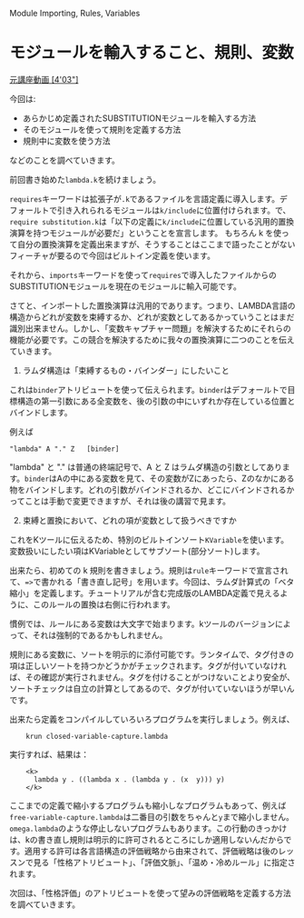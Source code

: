  Module Importing, Rules, Variables
# モジュールを輸入すること、規則、変数

[元講座動画 [4'03"]](http://youtu.be/NDXgYfHG6R4)

今回は:

+ あらかじめ定義されたSUBSTITUTIONモジュールを輸入する方法
+ そのモジュールを使って規則を定義する方法
+ 規則中に変数を使う方法

などのことを調べていきます。

前回書き始めた`lambda.k`を続けましょう。

`requires`キーワードは拡張子が`.k`であるファイルを言語定義に導入します。デフォールトで引き入れられるモジュールは`k/include`に位置付けられます。で、`require substitution.k`は「以下の定義に`k/include`に位置している汎用的置換演算を持つモジュールが必要だ」ということを宣言します。
もちろん k を使って自分の置換演算を定義出来ますが、そうすることはここまで語ったことがないフィーチャが要るので今回はビルトイン定義を使います。

それから、`imports`キーワードを使って`requires`で導入したファイルからのSUBSTITUTIONモジュールを現在のモジュールに輸入可能です。

さてと、インポートした置換演算は汎用的であります。つまり、LAMBDA言語の構造からどれが変数を束縛するか、どれが変数としてあるかっていうことはまだ識別出来ません。しかし、「変数キャプチャー問題」を解決するためにそれらの機能が必要です。この競合を解決するために我々の置換演算に二つのことを伝えていきます。

1. ラムダ構造は「束縛するもの・バインダー」にしたいこと

これは`binder`アトリビュートを使って伝えられます。`binder`はデフォールトで目標構造の第一引数にある全変数を、後の引数の中にいずれか存在している位置とバインドします。

例えば
```
"lambda" A "." Z   [binder]
```

"lambda" と "." は普通の終端記号で、A と Z はラムダ構造の引数としてあります。`binder`はAの中にある変数を見て、その変数がZにあったら、Zのなかにある物をバインドします。どれの引数がバインドされるか、どこにバインドされるかってことは手動で変更できますが、それは後の講習で見ます。

2. 束縛と置換において、どれの項が変数として扱うべきですか

これをKツールに伝えるため、特別のビルトインソート`KVariable`を使います。変数扱いにしたい項はKVariableとしてサブソート(部分ソート)します。

出来たら、初めての k 規則を書きましょう。規則は`rule`キーワードで宣言されて、`=>`で書かれる「書き直し記号」を用います。今回は、ラムダ計算式の「ベタ縮小」を定義します。チュートリアルが含む完成版のLAMBDA定義で見えるように、このルールの置換は右側に行われます。

慣例では、ルールにある変数は大文字で始まります。kツールのバージョンによって、それは強制的であるかもしれません。

規則にある変数に、ソートを明示的に添付可能です。ランタイムで、タグ付きの項は正しいソートを持つかどうかがチェックされます。タグが付いていなければ、その確認が実行されません。タグを付けることがつけないことより安全が、ソートチェックは自立の計算としてあるので、タグが付いていないほうが早いんです。

出来たら定義をコンパイルしていろいろプログラムを実行しましょう。例えば、

```
    krun closed-variable-capture.lambda
```

実行すれば、結果は：

```
    <k>
      lambda y . ((lambda x . (lambda y . (x  y))) y)
    </k> 
```

ここまでの定義で縮小するプログラムも縮小しなプログラムもあって、例えば`free-variable-capture.lambda`は二番目の引数をちゃんと`y`まで縮小しません。`omega.lambda`のような停止しないプログラムもあります。この行動のきっかけは、kの書き直し規則は明示的に許可されるところにしか適用しないんだからです。適用する許可は各言語構造の評価戦略から由来されて、評価戦略は後のレッスンで見る「性格アトリビュート」、「評価文脈」、「温め・冷めルール」に指定されます。

次回は、「性格評価」のアトリビュートを使って望みの評価戦略を定義する方法を調べていきます。
